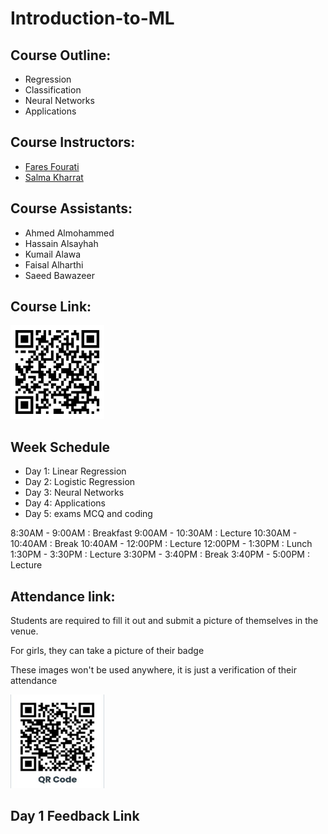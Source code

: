 # Introduction-to-ML

## Course Outline:

- Regression
- Classification
- Neural Networks
- Applications

## Course Instructors:

- [Fares Fourati](https://fouratifares.github.io/faresfourati.github.io/)
- [Salma Kharrat](https://salmakh1.github.io/salma_kharrat/)

## Course Assistants:

- Ahmed Almohammed
- Hassain Alsayhah
- Kumail Alawa
- Faisal Alharthi
- Saeed Bawazeer

## Course Link: 

<img src="Images/qr-code.png" width="150" height="150">

## Week Schedule

- Day 1: Linear Regression
- Day 2: Logistic Regression
- Day 3: Neural Networks
- Day 4: Applications 
- Day 5: exams MCQ and coding

8:30AM - 9:00AM :  Breakfast
9:00AM - 10:30AM : Lecture
10:30AM - 10:40AM : Break
10:40AM - 12:00PM : Lecture
12:00PM - 1:30PM : Lunch
1:30PM - 3:30PM : Lecture
3:30PM - 3:40PM : Break
3:40PM - 5:00PM : Lecture


## Attendance link:
Students are required to fill it out and submit a picture of themselves in the venue.

For girls, they can take a picture of their badge 

These images won't be used anywhere, it is just a verification of their attendance

<img src="Images/qr.jpeg" width="150" height="150">

## Day 1 Feedback Link


